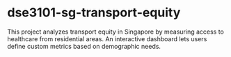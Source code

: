# dse3101-sg-transport-equity
This project analyzes transport equity in Singapore by measuring access to healthcare from residential areas. An interactive dashboard lets users define custom metrics based on demographic needs.
